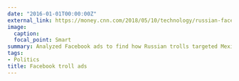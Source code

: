 ```yaml
---
date: "2016-01-01T00:00:00Z"
external_link: https://money.cnn.com/2018/05/10/technology/russian-facebook-ads-targeted-mexican-americans/index.html
image:
  caption: 
  focal_point: Smart
summary: Analyzed Facebook ads to find how Russian trolls targeted Mexican-Americans after Trump election
tags:
- Politics
title: Facebook troll ads
---
```

